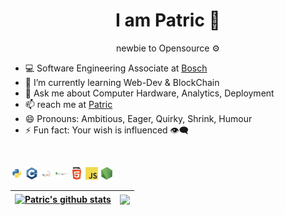 <h1 align="center">I am Patric 👋</h1>
<p align="center">newbie to Opensource ⚙️</p>

- 💻 Software Engineering Associate at <a href="https://www.bosch-softwaretechnologies.com/en/"> Bosch</a>
- 📖 I’m currently learning Web-Dev & BlockChain
- 💬 Ask me about Computer Hardware, Analytics, Deployment
- 📫 reach me at <a href="mailto:patricphinehas@outlook.com">Patric</a>
- 😄 Pronouns: Ambitious, Eager, Quirky, Shrink, Humour
- ⚡ Fun fact: Your wish is influenced 👁️‍🗨️

 <br/>
 
<code><img height="20" src="https://raw.githubusercontent.com/github/explore/80688e429a7d4ef2fca1e82350fe8e3517d3494d/topics/python/python.png"></code>
<code><img height="20" src="https://raw.githubusercontent.com/github/explore/80688e429a7d4ef2fca1e82350fe8e3517d3494d/topics/cpp/cpp.png"></code>
<code><img height="20" src="https://raw.githubusercontent.com/github/explore/5c058a388828bb5fde0bcafd4bc867b5bb3f26f3/topics/mysql/mysql.png"></code>
<code><img height="20" src="https://raw.githubusercontent.com/github/explore/80688e429a7d4ef2fca1e82350fe8e3517d3494d/topics/mongodb/mongodb.png"></code> 
<code><img height="20" src="https://raw.githubusercontent.com/github/explore/80688e429a7d4ef2fca1e82350fe8e3517d3494d/topics/html/html.png"></code>
<code><img height="20" src="https://raw.githubusercontent.com/github/explore/80688e429a7d4ef2fca1e82350fe8e3517d3494d/topics/javascript/javascript.png"></code>
<code><img height="20" src="https://raw.githubusercontent.com/github/explore/80688e429a7d4ef2fca1e82350fe8e3517d3494d/topics/nodejs/nodejs.png"></code> 

| <a href="https://github.com/anuraghazra/github-readme-stats"><img align="center" src="https://github-readme-stats.vercel.app/api?username=patricphinehas&show_icons=true&include_all_commits=true&theme=buefy&hide_border=true" alt="Patric's github stats" /></a> | <a href="https://github.com/anuraghazra/github-readme-stats"><img align="center" src="https://github-readme-stats.vercel.app/api/top-langs/?username=patricphinehas&layout=compact&theme=buefy&hide_border=true" /></a> |
| ------------- | ------------- |


